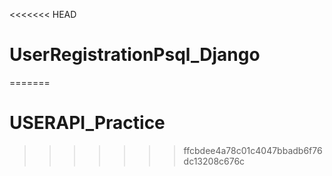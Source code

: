 <<<<<<< HEAD
# UserRegistrationPsql_Django
=======
# USERAPI_Practice
>>>>>>> ffcbdee4a78c01c4047bbadb6f76dc13208c676c
